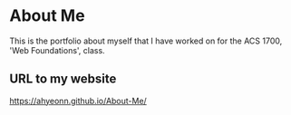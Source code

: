 # About Me
This is the portfolio about myself that I have worked on for the ACS 1700, 'Web Foundations', class.

## URL to my website
https://ahyeonn.github.io/About-Me/
